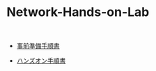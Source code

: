 # Network-Hands-on-Lab

<br />

- [事前準備手順書](https://github.com/kohei3110/Network-Hands-on-Lab/blob/master/Before%20the%20HOL.md)

- [ハンズオン手順書](https://github.com/kohei3110/Network-Hands-on-Lab/blob/master/HOL-step-by-step-Network-Hands-on-Lab.md)
